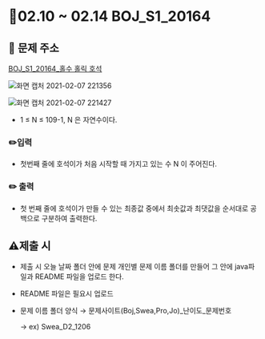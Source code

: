 # 👑02.10 ~ 02.14 BOJ_S1_20164
## 📝 문제 주소

[BOJ_S1_20164_홀수 홀릭 호석](https://www.acmicpc.net/problem/20164)

![화면 캡처 2021-02-07 221356](https://user-images.githubusercontent.com/48318620/107147518-e3ebfc00-6991-11eb-9000-5d509106029a.png)



![화면 캡처 2021-02-07 221427](https://user-images.githubusercontent.com/48318620/107147531-ef3f2780-6991-11eb-8c9f-f681ed47096c.png)


- 1 ≤ N ≤ 109-1, N 은 자연수이다.

### ✏️입력

- 첫번째 줄에 호석이가 처음 시작할 때 가지고 있는 수 N 이 주어진다.

### ✏️ 출력

- 첫 번째 줄에 호석이가 만들 수 있는 최종값 중에서 최솟값과 최댓값을 순서대로 공백으로 구분하여 출력한다.

## ⚠️제출 시

- 제출 시 오늘 날짜 폴더 안에 문제 개인별 문제 이름 폴더를 만들어 그 안에 java파일과 README 파일을 업로드 한다.
- README 파일은 필요시 업로드
- 문제 이름 폴더 양식 → 문제사이트(Boj,Swea,Pro,Jo)_난이도_문제번호

    → ex) Swea_D2_1206
